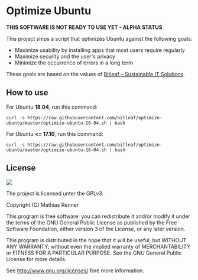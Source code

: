 # Optimize Ubuntu

**THIS SOFTWARE IS NOT READY TO USE YET - ALPHA STATUS**

This project ships a script that optimizes Ubuntu against the following goals:

  - Maximize usability by installing apps that most users require regularly
  - Maximize security and the user's privacy
  - Minimize the occurrence of errors in a long term

These goals are based on the values of [Bitleaf – Sustainable IT Solutions](https://www.bitleaf.de).


## How to use

For Ubuntu **18.04**, run this command: 

```
curl -s https://raw.githubusercontent.com/bitleaf/optimize-ubuntu/master/optimize-ubuntu-18-04.sh | bash
```

For Ubuntu **<= 17.10**, run this command: 
```
curl -s https://raw.githubusercontent.com/bitleaf/optimize-ubuntu/master/optimize-ubuntu-16-04.sh | bash
```


## License

![](https://www.gnu.org/graphics/gplv3-127x51.png)

The project is licensed unter the GPLv3.

Copyright (C) Mathias Renner

This program is free software: you can redistribute it and/or modify
it under the terms of the GNU General Public License as published by
the Free Software Foundation, either version 3 of the License, or
any later version.

This program is distributed in the hope that it will be useful,
but WITHOUT ANY WARRANTY; without even the implied warranty of
MERCHANTABILITY or FITNESS FOR A PARTICULAR PURPOSE.  See the
GNU General Public License for more details.

See <http://www.gnu.org/licenses/> fore more information.
